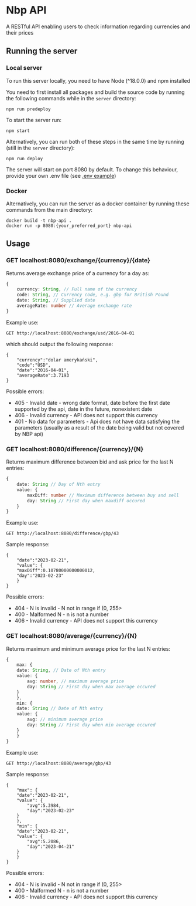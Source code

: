 # Nbp API

A RESTful API enabling users to check information regarding currencies and their prices

## Running the server

### Local server

To run this server locally, you need to have Node (^18.0.0) and npm installed

You need to first install all packages and build the source code by running the following commands while in the `server` directory:
```
npm run predeploy
```

To start the server run:
```
npm start
```

Alternatively, you can run both of these steps in the same time by running (still in the `server` directory):
```
npm run deploy
```

The server will start on port 8080 by default. To change this behaviour, provide your own .env file (see [.env example](https://github.com/tpalinski/nbp-api/blob/main/server/.env.example))

### Docker

Alternatively, you can run the server as a docker container by running these commands from the main directory:
```
docker build -t nbp-api .
docker run -p 8080:{your_preferred_port} nbp-api
```

## Usage

### **GET localhost:8080/exchange/{currency}/{date}**

Returns average exchange price of a currency for a day as:

```ts
{
	currency: String, // Full name of the currency
	code: String, // Currency code, e.g. gbp for British Pound
	date: String, // Supplied date
	averageRate: number // Average exchange rate
}

```

Example use:
```
GET http://localhost:8080/exchange/usd/2016-04-01
```

which should output the following response:

```
{
    "currency":"dolar amerykański",
    "code":"USD",
    "date":"2016-04-01",
    "averageRate":3.7193
}
```
	
Possible errors:
* 405 - Invalid date - wrong date format, date before the first date supported by the api, date in the future, nonexistent date	
* 406 - Invalid currency - API does not support this currency		
* 401 - No data for parameters - Api does not have data satisfying the parameters (usually as a result of the date being valid but not covered by NBP api)	



### **GET localhost:8080/difference/{currency}/{N}**

Returns maximum difference between bid and ask price for the last N entries:

```ts
{
	date: String // Day of Nth entry
	value: {
		maxDiff: number // Maximum difference between buy and sell
		day: String // First day when maxdiff occured
	}
}

```

Example use:
```
GET http://localhost:8080/difference/gbp/43
```

Sample response:
```
{
    "date":"2023-02-21",
    "value": {
	"maxDiff":0.10780000000000012,
	"day":"2023-02-23"
    }
}
```

Possible errors:
* 404 - N is invalid - N not in range if (0, 255>
* 400 - Malformed N - n is not a number
* 406 - Invalid currency - API does not support this currency



### **GET localhost:8080/average/{currency}/{N}**

Returns maximum and minimum average price for the last N entries:

```ts
{
    max: {
	date: String, // Date of Nth entry
	value: {
	    avg: number, // maximum average price
	    day: String // First day when max average occured
	}
    },
    min: {
	date: String // Date of Nth entry
	value: {
	    avg: // minimum average price
	    day: String // First day when min average occured
	}
    }
}

```

Example use:
```
GET http://localhost:8080/average/gbp/43
```

Sample response:
```
{
    "max": {
	"date":"2023-02-21",
	"value": {
	    "avg":5.3984,
	    "day":"2023-02-23"
	}
    },
    "min": {
	"date":"2023-02-21",
	"value": {
	    "avg":5.2086,
	    "day":"2023-04-21"
	}
    }
}
```

Possible errors:
* 404 - N is invalid - N not in range if (0, 255>
* 400 - Malformed N - n is not a number
* 406 - Invalid currency - API does not support this currency
